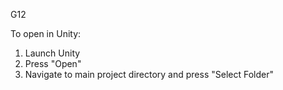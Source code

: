 G12

To open in Unity:
1) Launch Unity
2) Press "Open"
3) Navigate to main project directory and press "Select Folder"

